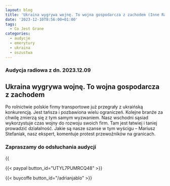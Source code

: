 ```yaml
---
layout: blog
title: 'Ukraina wygrywa wojnę. To wojna gospodarcza z zachodem (Inne Radio, 09 gru 2023)'
date: '2023-12-10T8:56:00+01:00'
tags:
  - Co Jest Grane
categories:
  - audycje
  - emerytury
  - ukraina
  - oszustwa
---
```

### Audycja radiowa z dn. 2023.12.09

## Ukraina wygrywa wojnę. To wojna gospodarcza z zachodem

Po rolnictwie polskie firmy transportowe już przegrały z ukraińską konkurencją. Jest tańsza i pozbawiona wielu ograniczeń. Kolejne branże za chwilę zmierzą się z tym samym wyzwaniem. Nasz wschodni sąsiad wykorzystuje czas wojny do rozwoju swoich firm. Tam jest łatwiej i taniej prowadzić działalność. Jakie są nasze szanse w tym wyścigu – Mariusz Stefaniak, nasz ekspert, komentuje protest przewoźników na granicach.

### Zapraszamy do odsłuchania audycji



{{<audio src="audio/CJG_44_2023_12_09.mp3" caption="Zapis audycji CJG, publikowanej na łamach Innego Radia Głuchołazy w dniu 9 grudnia 2023">}}



{{< paypal button_id="UTYL7PUMRCQ48" >}}

{{< buycoffe button_id="/adrianjablo" >}}
